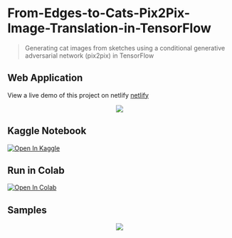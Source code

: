 # From-Edges-to-Cats-Pix2Pix-Image-Translation-in-TensorFlow

> Generating cat images from sketches using a conditional generative adversarial network (pix2pix) in TensorFlow

## Web Application
View a live demo of this project on netlify [netlify](https://edges2cats.netlify.app)

<p align="center">
  <img src="https://github.com/Miaad2004/From-Edges-to-Cats-Pix2Pix-Image-Translation/blob/main/Screenshots/WebApp.png" />
</p>

## Kaggle Notebook
[![Open In Kaggle](https://kaggle.com/static/images/open-in-kaggle.svg)](https://www.kaggle.com/miaadkimiagari2004/from-edges-to-cats-pix2pix-image-translation)

## Run in Colab
[![Open In Colab](https://colab.research.google.com/assets/colab-badge.svg)](https://colab.research.google.com/github/Miaad2004/From-Edges-to-Cats-Pix2Pix-Image-Translation-in-TensorFlow/blob/main/from-edges-to-cats-pix2pix-image-translation.ipynb)

## Samples
<p align="center">
  <img src="https://github.com/Miaad2004/From-Edges-to-Cats-Pix2Pix-Image-Translation/blob/main/Screenshots/1.png" />
</p>
